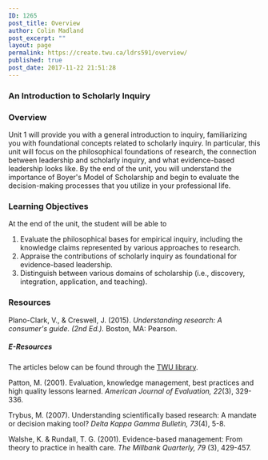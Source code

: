 ```yaml
---
ID: 1265
post_title: Overview
author: Colin Madland
post_excerpt: ""
layout: page
permalink: https://create.twu.ca/ldrs591/overview/
published: true
post_date: 2017-11-22 21:51:28
---
```

### An Introduction to Scholarly Inquiry

### Overview

Unit 1 will provide you with a general introduction to inquiry, familiarizing you with foundational concepts related to scholarly inquiry.  In particular, this unit will focus on the philosophical foundations of research, the connection between leadership and scholarly inquiry, and what evidence-based leadership looks like. By the end of the unit, you will understand the importance of Boyer's Model of Scholarship and begin to evaluate the decision-making processes that you utilize in your professional life.

### Learning Objectives

At the end of the unit, the student will be able to

1. Evaluate the philosophical bases for empirical inquiry, including the knowledge claims represented by various approaches to research.    
2. Appraise the contributions of scholarly inquiry as foundational for evidence-based leadership.
3. Distinguish between various domains of scholarship (i.e., discovery, integration, application, and teaching).

### Resources

Plano-Clark, V., &amp; Creswell, J. (2015). _Understanding research: A consumer's guide. (2nd Ed.)._ Boston, MA: Pearson.

##### E-Resources

The articles below can be found through the [TWU library](https://www.twu.ca/library).

Patton, M. (2001). Evaluation, knowledge management, best practices and high quality lessons learned. _American Journal of Evaluation, 22_(3), 329-336.

Trybus, M. (2007). Understanding scientifically based research: A mandate or decision making tool? _Delta Kappa Gamma Bulletin, 73_(4), 5-8.

Walshe, K. &amp; Rundall, T. G. (2001). Evidence-based management: From theory to practice in health care. _The Millbank Quarterly, 79_ (3), 429-457.